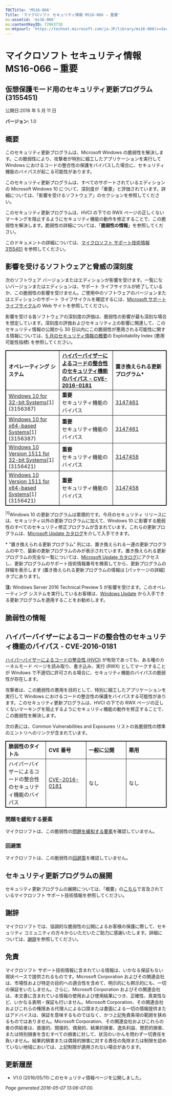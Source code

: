```yaml
---
TOCTitle: 'MS16-066'
Title: 'マイクロソフト セキュリティ情報 MS16-066 – 重要'
ms:assetid: 'ms16-066'
ms:contentKeyID: 72963730
ms:mtpsurl: 'https://technet.microsoft.com/ja-JP/library/ms16-066(v=Security.10)'
---
```


マイクロソフト セキュリティ情報 MS16-066 – 重要
===============================================

仮想保護モード用のセキュリティ更新プログラム (3155451)
------------------------------------------------------

公開日:2016 年 5 月 11 日

**バージョン:** 1.0

概要
----


このセキュリティ更新プログラムは、Microsoft Windows の脆弱性を解決します。この脆弱性により、攻撃者が特別に細工したアプリケーションを実行して Windows におけるコードの整合性の保護をバイパスした場合に、セキュリティ機能のバイパスが起こる可能性があります。

このセキュリティ更新プログラムは、すべてのサポートされているエディションの Microsoft Windows 10 について、深刻度が「重要」と評価されています。詳細については、「影響を受けるソフトウェア」のセクションを参照してください。

このセキュリティ更新プログラムは、HVCI の下での RWX ページの正しくないマーキングを阻止するようにセキュリティ機能の動作を修正することで、この脆弱性を解決します。脆弱性の詳細については、「**脆弱性の情報**」を参照してください。

<span id="KBArticle"></span>
このドキュメントの詳細については、[マイクロソフト サポート技術情報 3155451](https://support.microsoft.com/ja-jp/kb/3155451) を参照してください。

影響を受けるソフトウェアと脅威の深刻度
--------------------------------------


次のソフトウェア バージョンまたはエディションが影響を受けます。一覧にないバージョンまたはエディションは、サポート ライフサイクルが終了しているか、この脆弱性の影響を受けません。ご使用中のソフトウェアのバージョンまたはエディションのサポート ライフサイクルを確認するには、[Microsoft サポート ライフサイクル](http://go.microsoft.com/fwlink/?linkid=21742)の Web サイトを参照してください。

影響を受ける各ソフトウェアの深刻度の評価は、脆弱性の影響が最も深刻な場合を想定しています。深刻度の評価およびセキュリティ上の影響に関連して、このセキュリティ情報の公開から 30 日以内にこの脆弱性が悪用される可能性に関する情報については、[5 月のセキュリティ情報の概要](https://technet.microsoft.com/ja-jp/library/security/ms16-may)の Exploitability Index (悪用可能性指標) を参照してください。

 
<table style="border:1px solid black;">
<colgroup>
<col width="33%" />
<col width="33%" />
<col width="33%" />
</colgroup>
<tbody>
<tr class="odd">
<td style="border:1px solid black;"><strong>オペレーティング システム</strong></td>
<td style="border:1px solid black;"><a href="http://www.cve.mitre.org/cgi-bin/cvename.cgi?name=cve-2016-0181"><strong>ハイパーバイザーによるコードの整合性のセキュリティ機能のバイパス - CVE-2016-0181</strong></a></td>
<td style="border:1px solid black;"><strong>置き換えられる更新プログラム*</strong></td>
</tr>
<tr class="even">
<td style="border:1px solid black;"><a href="https://support.microsoft.com/ja-jp/kb/3156387">Windows 10 for 32-bit Systems</a>[1]<br />
(3156387)</td>
<td style="border:1px solid black;"><strong>重要</strong><br />
セキュリティ機能のバイパス</td>
<td style="border:1px solid black;"><a href="https://support.microsoft.com/ja-jp/kb/3147461">3147461</a></td>
</tr>
<tr class="odd">
<td style="border:1px solid black;"><a href="https://support.microsoft.com/ja-jp/kb/3156387">Windows 10 for x64-based Systems</a>[1]<br />
(3156387)</td>
<td style="border:1px solid black;"><strong>重要</strong><br />
セキュリティ機能のバイパス</td>
<td style="border:1px solid black;"><a href="https://support.microsoft.com/ja-jp/kb/3147461">3147461</a></td>
</tr>
<tr class="even">
<td style="border:1px solid black;"><a href="https://support.microsoft.com/ja-jp/kb/3156421">Windows 10 Version 1511 for 32-bit Systems</a>[1]<br />
(3156421)</td>
<td style="border:1px solid black;"><strong>重要</strong><br />
セキュリティ機能のバイパス</td>
<td style="border:1px solid black;"><a href="https://support.microsoft.com/ja-jp/kb/3147458">3147458</a></td>
</tr>
<tr class="odd">
<td style="border:1px solid black;"><a href="https://support.microsoft.com/ja-jp/kb/3156421">Windows 10 Version 1511 for x64-based Systems</a>[1]<br />
(3156421)</td>
<td style="border:1px solid black;"><strong>重要</strong><br />
セキュリティ機能のバイパス</td>
<td style="border:1px solid black;"><a href="https://support.microsoft.com/ja-jp/kb/3147458">3147458</a></td>
</tr>
</tbody>
</table>
  
<sup>[1]</sup>Windows 10 の更新プログラムは累積的です。今月のセキュリティ リリースには、セキュリティ以外の更新プログラムに加えて、Windows 10 に影響する脆弱性のすべてのセキュリティ修正プログラムが含まれています。これらの更新プログラムは、[Microsoft Update カタログ](http://catalog.update.microsoft.com/v7/site/home.aspx)を介して入手できます。
  
\* "置き換えられる更新プログラム" 列には、置き換えられる一連の更新プログラムの中で、最新の更新プログラムのみが表示されています。置き換えられる更新プログラムの完全な一覧については、[Microsoft Update カタログ](http://catalog.update.microsoft.com/v7/site/home.aspx)にアクセスし、更新プログラムのサポート技術情報番号を検索してから、更新プログラムの詳細を表示します (置き換えられる更新プログラムの情報は \[パッケージの詳細\] タブにあります)。
  
**注:** Windows Server 2016 Technical Preview 5 が影響を受けます。このオペレーティング システムを実行しているお客様は、[Windows Update](http://go.microsoft.com/fwlink/?linkid=21130) から入手できる更新プログラムを適用することをお勧めします。
  
脆弱性の情報  
------------
  

ハイパーバイザーによるコードの整合性のセキュリティ機能のバイパス - CVE-2016-0181  
--------------------------------------------------------------------------------
  
[ハイパーバイザーによるコードの整合性 (HVCI)](https://technet.microsoft.com/ja-jp/library/security/dn848375.aspx) が有効であっても、ある種のカーネルモード ページを読み取り、書き込み、実行 (RWX) としてマークすることが Windows で不適切に許可される場合に、セキュリティ機能のバイパスの脆弱性が存在します。
  
攻撃者は、この脆弱性の悪用を目的として、特別に細工したアプリケーションを実行して Windows におけるコードの整合性の保護をバイパスする可能性があります。このセキュリティ更新プログラムは、HVCI の下での RWX ページの正しくないマーキングを阻止するようにセキュリティ機能の動作を修正することで、この脆弱性を解決します。
  
次の表には、Common Vulnerabilities and Exposures リストの各脆弱性の標準のエントリへのリンクが含まれています。

 
<table style="border:1px solid black;">
<colgroup>
<col width="25%" />
<col width="25%" />
<col width="25%" />
<col width="25%" />
</colgroup>
<tbody>
<tr class="odd">
<td style="border:1px solid black;"><strong>脆弱性のタイトル</strong></td>
<td style="border:1px solid black;"><strong>CVE 番号</strong></td>
<td style="border:1px solid black;"><strong>一般に公開</strong></td>
<td style="border:1px solid black;"><strong>悪用</strong></td>
</tr>
<tr class="even">
<td style="border:1px solid black;">ハイパーバイザーによるコードの整合性のセキュリティ機能のバイパス</td>
<td style="border:1px solid black;"><a href="http://www.cve.mitre.org/cgi-bin/cvename.cgi?name=cve-2016-0181">CVE-2016-0181</a></td>
<td style="border:1px solid black;">なし</td>
<td style="border:1px solid black;">なし</td>
</tr>
</tbody>
</table>
  
### 問題を緩和する要素
  
マイクロソフトは、この脆弱性の[問題を緩和する要素](https://technet.microsoft.com/ja-jp/library/security/dn848375.aspx)を確認していません。
  
### 回避策
  
マイクロソフトは、この脆弱性の[回避策](https://technet.microsoft.com/ja-jp/library/security/dn848375.aspx)を確認していません。
  
セキュリティ更新プログラムの展開  
--------------------------------
  

セキュリティ更新プログラムの展開については、「概要」の[こちら](#kbarticle)で言及されているマイクロソフト サポート技術情報を参照してください。
  
謝辞  
----
  

マイクロソフトでは、協調的な脆弱性の公開によるお客様の保護に際して、セキュリティ コミュニティの方々からいただいたご助力に感謝いたします。詳細については、[謝辞](https://technet.microsoft.com/ja-jp/library/security/dn820091.aspx)を参照してください。
  
免責  
----
  

マイクロソフト サポート技術情報に含まれている情報は、いかなる保証もない現状ベースで提供されるものです。Microsoft Corporation およびその関連会社は、市場性および特定の目的への適合性を含めて、明示的にも黙示的にも、一切の保証をいたしません。さらに、Microsoft Corporation およびその関連会社は、本文書に含まれている情報の使用および使用結果につき、正確性、真実性など、いかなる表明・保証も行いません。Microsoft Corporation、その関連会社およびこれらの権限ある代理人による口頭または書面による一切の情報提供またはアドバイスは、保証を意味するものではなく、かつ上記免責条項の範囲を狭めるものではありません。Microsoft Corporation、その関連会社およびこれらの者の供給者は、直接的、間接的、偶発的、結果的損害、逸失利益、懲罰的損害、または特別損害を含むすべての損害に対して、状況のいかんを問わず一切責任を負いません。結果的損害または偶発的損害に対する責任の免除または制限を認めていない地域においては、上記制限が適用されない場合があります。
  
更新履歴  
--------
  

-   V1.0 (2016/05/11):このセキュリティ情報ページを公開しました。
  
*Page generated 2016-05-07 13:06-07:00.*
